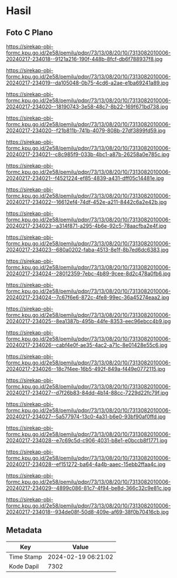 # Hasil

## Foto C Plano

https://sirekap-obj-formc.kpu.go.id/2e58/pemilu/pdpr/73/13/08/20/10/7313082010006-20240217-234018--9121a216-190f-448b-8fcf-db6f788937f8.jpg

https://sirekap-obj-formc.kpu.go.id/2e58/pemilu/pdpr/73/13/08/20/10/7313082010006-20240217-234019--da105048-0b75-4cd6-a2ae-e1ba69241a89.jpg

https://sirekap-obj-formc.kpu.go.id/2e58/pemilu/pdpr/73/13/08/20/10/7313082010006-20240217-234020--18190743-3e58-48c7-8b22-169f671bd738.jpg

https://sirekap-obj-formc.kpu.go.id/2e58/pemilu/pdpr/73/13/08/20/10/7313082010006-20240217-234020--f21b811b-741b-4079-808b-27df3899fd59.jpg

https://sirekap-obj-formc.kpu.go.id/2e58/pemilu/pdpr/73/13/08/20/10/7313082010006-20240217-234021--c8c985f9-033b-4bc1-a87b-26258a0e785c.jpg

https://sirekap-obj-formc.kpu.go.id/2e58/pemilu/pdpr/73/13/08/20/10/7313082010006-20240217-234021--f4521224-ef85-4839-a431-dff05c14481e.jpg

https://sirekap-obj-formc.kpu.go.id/2e58/pemilu/pdpr/73/13/08/20/10/7313082010006-20240217-234022--16612ef4-74df-452e-a211-8442c6a2e42b.jpg

https://sirekap-obj-formc.kpu.go.id/2e58/pemilu/pdpr/73/13/08/20/10/7313082010006-20240217-234023--a314f871-a295-4b6e-92c5-78aacfba2e4f.jpg

https://sirekap-obj-formc.kpu.go.id/2e58/pemilu/pdpr/73/13/08/20/10/7313082010006-20240217-234023--680a0202-faba-4513-8e1f-8b7ed6dc6383.jpg

https://sirekap-obj-formc.kpu.go.id/2e58/pemilu/pdpr/73/13/08/20/10/7313082010006-20240217-234024--28012359-7ebc-4b89-9cee-8d2c478a0fb6.jpg

https://sirekap-obj-formc.kpu.go.id/2e58/pemilu/pdpr/73/13/08/20/10/7313082010006-20240217-234024--7c67f6e6-872c-4fe8-99ec-36a45274eaa2.jpg

https://sirekap-obj-formc.kpu.go.id/2e58/pemilu/pdpr/73/13/08/20/10/7313082010006-20240217-234025--8ea1387b-495b-44fe-8353-eec96ebcc4b9.jpg

https://sirekap-obj-formc.kpu.go.id/2e58/pemilu/pdpr/73/13/08/20/10/7313082010006-20240217-234026--cabf4e0f-ae35-4ac2-a71c-8e01428e55c6.jpg

https://sirekap-obj-formc.kpu.go.id/2e58/pemilu/pdpr/73/13/08/20/10/7313082010006-20240217-234026--18c7f4ee-16b5-492f-849a-f449e0772115.jpg

https://sirekap-obj-formc.kpu.go.id/2e58/pemilu/pdpr/73/13/08/20/10/7313082010006-20240217-234027--d7f26b83-84dd-4b14-88cc-7229d22fc79f.jpg

https://sirekap-obj-formc.kpu.go.id/2e58/pemilu/pdpr/73/13/08/20/10/7313082010006-20240217-234027--5a577974-13c0-4a31-b6e0-93bf90af0ffd.jpg

https://sirekap-obj-formc.kpu.go.id/2e58/pemilu/pdpr/73/13/08/20/10/7313082010006-20240217-234028--e7c69c5d-c906-4031-b8e1-e0bccb8f1771.jpg

https://sirekap-obj-formc.kpu.go.id/2e58/pemilu/pdpr/73/13/08/20/10/7313082010006-20240217-234028--ef151272-ba64-4a4b-aaec-15ebb2ffaa4c.jpg

https://sirekap-obj-formc.kpu.go.id/2e58/pemilu/pdpr/73/13/08/20/10/7313082010006-20240217-234029--4899c086-81c7-4f94-be8d-366c32c9e81c.jpg

https://sirekap-obj-formc.kpu.go.id/2e58/pemilu/pdpr/73/13/08/20/10/7313082010006-20240217-234018--934de08f-50d8-409e-af69-38f0b70416cb.jpg


## Metadata

| Key        | Value               |
| ---------- | ------------------- |
| Time Stamp | 2024-02-19 06:21:02 |
| Kode Dapil | 7302                |



